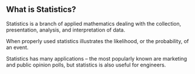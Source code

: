 ## What is Statistics?

Statistics is a branch of applied mathematics dealing with the collection, presentation, analysis, and interpretation of data.

When properly used statistics illustrates the likelihood, or the probability, of an event.

Statistics has many applications – the most popularly known are marketing and public opinion polls, but statistics is also useful for engineers.
